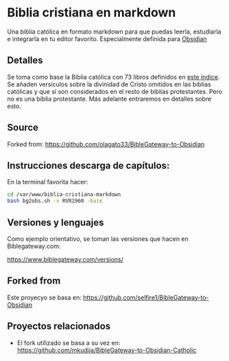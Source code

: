 # Biblia cristiana en markdown
Una biblia católica en formato markdown para que puedas leerla, estudiarla e integrarla en tu editor favorito. Especialmente definida para [Obsidian](https://obsidian.md/)

## Detalles
Se toma como base la Biblia católica con 73 libros definidos en [este índice](./Biblia.md). Se añaden versículos sobre la divinidad de Cristo omitidos en las biblias católicas y que sí son considerados en el resto de biblias protestantes. Pero no es una biblia protestante. Más adelante entraremos en detalles sobre esto.
## Source
Forked from: https://github.com/olagato33/BibleGateway-to-Obsidian
## Instrucciones descarga de capítulos:
En la terminal favorita hacer:
``` bash
cd /var/www/biblia-cristiana-markdown
bash bg2obs.sh -v RVR1960 -baie
```

## Versiones y lenguajes
Como ejemplo orientativo, se toman las versiones que hacen en Biblegateway.com:

https://www.biblegateway.com/versions/

## Forked from
Este proyecyo se basa en: 
https://github.com/selfire1/BibleGateway-to-Obsidian

## Proyectos relacionados
- El fork utilizado se basa a su vez en:  https://github.com/mkudija/BibleGateway-to-Obsidian-Catholic
